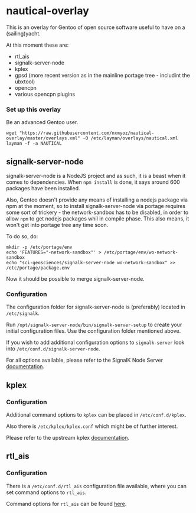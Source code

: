 # nautical-overlay

This is an overlay for Gentoo of open source software useful to have on a (sailing)yacht.

At this moment these are:
* rtl_ais
* signalk-server-node
* kplex
* gpsd (more recent version as in the mainline portage tree - includint the ubxtool)
* opencpn
* various opencpn plugins

### Set up this overlay

Be an advanced Gentoo user.

```
wget "https://raw.githubusercontent.com/nxmyoz/nautical-overlay/master/overlays.xml" -O /etc/layman/overlays/nautical.xml
layman -f -a NAUTICAL
```

## signalk-server-node

signalk-server-node is a NodeJS project and as such, it is a beast when it comes to dependencies.
When `npm install` is done, it says around 600 packages have been installed.

Also, Gentoo doesn't provide any means of installing a nodejs package via npm at the moment, so to install signalk-server-node via portage requires some sort of trickery - the network-sandbox has to be disabled, in order to allow `npm` to get nodejs packages whil in compile phase. This also means, it won't get into portage tree any time soon.

To do so, do:

```
mkdir -p /etc/portage/env
echo 'FEATURES="-network-sandbox"' > /etc/portage/env/wo-network-sandbox
echo "sci-geosciences/signalk-server-node wo-network-sandbox" >> /etc/portage/package.env
```
Now it should be possible to merge signalk-server-node.

### Configuration

The configuration folder for signalk-server-node is (preferably) located in `/etc/signalk`.

Run `/opt/signalk-server-node/bin/signalk-server-setup` to create your initial configuration files. Use the configuration folder mentioned above.

If you wish to add additional configuration options to `signalk-server` look into `/etc/conf.d/signalk-server-node`.

For all options available, please refer to the SignalK Node Server [documentation](https://github.com/SignalK/signalk-server-node).

## kplex

### Configuration

Additional command options to `kplex` can be placed in `/etc/conf.d/kplex`.

Also there is `/etc/kplex/kplex.conf` which might be of further interest.

Please refer to the upstream kplex [documentation](http://www.stripydog.com/kplex/configuration.html).

## rtl_ais

### Configuration

There is a `/etc/conf.d/rtl_ais` configuration file available, where you can set command options to `rtl_ais`.

Command options for `rtl_ais` can be found [here](https://github.com/dgiardini/rtl-ais).
